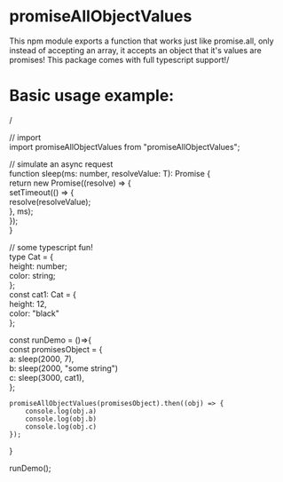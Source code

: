 # promiseAllObjectValues
This npm module exports a function that works just like promise.all, only instead of accepting an array, it accepts an object that it's values are promises!
This package comes with full typescript support!/

<h1>Basic usage example:</h1>/

// import  
import promiseAllObjectValues from "promiseAllObjectValues";  
  
// simulate an async request  
function sleep<T>(ms: number, resolveValue: T): Promise<T> {  
    return new Promise((resolve) => {  
        setTimeout(() => {  
            resolve(resolveValue);  
        }, ms);  
    });  
}  
  
// some typescript fun!  
type Cat = {  
    height: number;  
    color: string;  
};  
const cat1: Cat = {  
    height: 12,  
    color: "black"  
};  
  
const runDemo = ()=>{  
    const promisesObject = {  
        a: sleep(2000, 7),  
        b: sleep(2000, "some string")  
        c: sleep(3000, cat1),  
    };  
  
    promiseAllObjectValues(promisesObject).then((obj) => {  
        console.log(obj.a)  
        console.log(obj.b)  
        console.log(obj.c)  
    });  
}  
  
runDemo();

